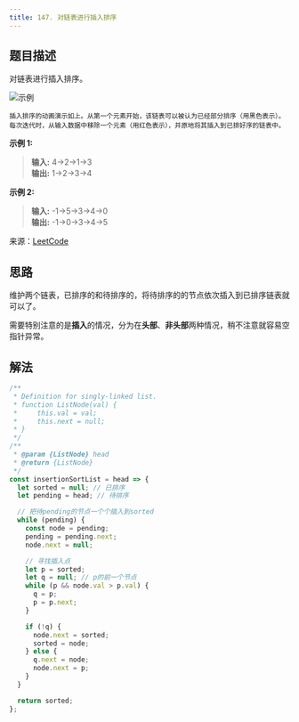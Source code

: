 ```yaml
---
title: 147. 对链表进行插入排序
---
```


## 题目描述

对链表进行插入排序。

<img  :src="$withBase('/147.gif')" alt="示例">

<small>插入排序的动画演示如上。从第一个元素开始，该链表可以被认为已经部分排序（用黑色表示）。
每次迭代时，从输入数据中移除一个元素（用红色表示），并原地将其插入到已排好序的链表中。</small>

**示例 1:**

> **输入:** 4->2->1->3  
> **输出:** 1->2->3->4

**示例 2:**

> **输入:** -1->5->3->4->0  
> **输出:** -1->0->3->4->5

来源：[LeetCode](https://leetcode-cn.com/problems/insertion-sort-list)

## 思路

维护两个链表，已排序的和待排序的，将待排序的的节点依次插入到已排序链表就可以了。

需要特别注意的是**插入**的情况，分为在**头部**、**非头部**两种情况，稍不注意就容易空指针异常。

## 解法

```js
/**
 * Definition for singly-linked list.
 * function ListNode(val) {
 *     this.val = val;
 *     this.next = null;
 * }
 */
/**
 * @param {ListNode} head
 * @return {ListNode}
 */
const insertionSortList = head => {
  let sorted = null; // 已排序
  let pending = head; // 待排序

  // 把待pending的节点一个个插入到sorted
  while (pending) {
    const node = pending;
    pending = pending.next;
    node.next = null;

    // 寻找插入点
    let p = sorted;
    let q = null; // p的前一个节点
    while (p && node.val > p.val) {
      q = p;
      p = p.next;
    }

    if (!q) {
      node.next = sorted;
      sorted = node;
    } else {
      q.next = node;
      node.next = p;
    }
  }

  return sorted;
};
```
